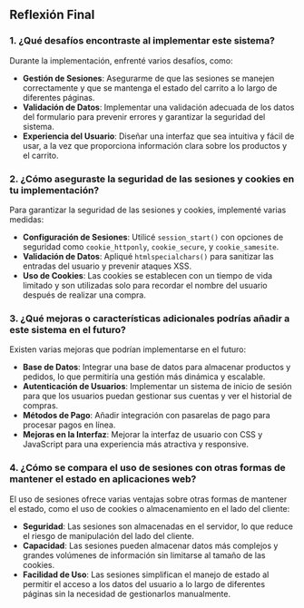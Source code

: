 
## Reflexión Final

### 1. ¿Qué desafíos encontraste al implementar este sistema?
Durante la implementación, enfrenté varios desafíos, como:

- **Gestión de Sesiones**: Asegurarme de que las sesiones se manejen correctamente y que se mantenga el estado del carrito a lo largo de diferentes páginas.
- **Validación de Datos**: Implementar una validación adecuada de los datos del formulario para prevenir errores y garantizar la seguridad del sistema.
- **Experiencia del Usuario**: Diseñar una interfaz que sea intuitiva y fácil de usar, a la vez que proporciona información clara sobre los productos y el carrito.

### 2. ¿Cómo aseguraste la seguridad de las sesiones y cookies en tu implementación?
Para garantizar la seguridad de las sesiones y cookies, implementé varias medidas:

- **Configuración de Sesiones**: Utilicé `session_start()` con opciones de seguridad como `cookie_httponly`, `cookie_secure`, y `cookie_samesite`.
- **Validación de Datos**: Apliqué `htmlspecialchars()` para sanitizar las entradas del usuario y prevenir ataques XSS.
- **Uso de Cookies**: Las cookies se establecen con un tiempo de vida limitado y son utilizadas solo para recordar el nombre del usuario después de realizar una compra.

### 3. ¿Qué mejoras o características adicionales podrías añadir a este sistema en el futuro?
Existen varias mejoras que podrían implementarse en el futuro:

- **Base de Datos**: Integrar una base de datos para almacenar productos y pedidos, lo que permitiría una gestión más dinámica y escalable.
- **Autenticación de Usuarios**: Implementar un sistema de inicio de sesión para que los usuarios puedan gestionar sus cuentas y ver el historial de compras.
- **Métodos de Pago**: Añadir integración con pasarelas de pago para procesar pagos en línea.
- **Mejoras en la Interfaz**: Mejorar la interfaz de usuario con CSS y JavaScript para una experiencia más atractiva y responsive.

### 4. ¿Cómo se compara el uso de sesiones con otras formas de mantener el estado en aplicaciones web?
El uso de sesiones ofrece varias ventajas sobre otras formas de mantener el estado, como el uso de cookies o almacenamiento en el lado del cliente:

- **Seguridad**: Las sesiones son almacenadas en el servidor, lo que reduce el riesgo de manipulación del lado del cliente.
- **Capacidad**: Las sesiones pueden almacenar datos más complejos y grandes volúmenes de información sin limitarse al tamaño de las cookies.
- **Facilidad de Uso**: Las sesiones simplifican el manejo de estado al permitir el acceso a los datos del usuario a lo largo de diferentes páginas sin la necesidad de gestionarlos manualmente.
